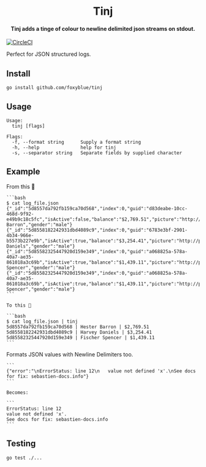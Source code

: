 <h1 align="center">
    Tinj
</h1>

<h4 align="center">
    Tinj adds a tinge of colour to newline delimited json streams on stdout.
</h4>

[![CircleCI](https://circleci.com/gh/foxyblue/tinj.svg?style=shield)](https://circleci.com/gh/foxyblue/tinj)

Perfect for JSON structured logs.

## Install

```
go install github.com/foxyblue/tinj
```

## Usage

```
Usage:
  tinj [flags]

Flags:
  -f, --format string      Supply a format string
  -h, --help               help for tinj
  -s, --separator string   Separate fields by supplied character
```

## Example

From this 🧐

    ```bash
    $ cat log_file.json
    {"_id":"5d8557da792fb159ca70d568","index":0,"guid":"d83deabe-10cc-468d-9f92-e49b9c18c5fc","isActive":false,"balance":"$2,769.51","picture":"http://placehold.it/32x32","age":29,"eyeColor":"brown","name":"Hester Barron","gender":"male"}
    {"_id":"5d8558182242931dbd4089c9","index":0,"guid":"6783e3bf-2901-4b34-966e-b5573b227e9b","isActive":true,"balance":"$3,254.41","picture":"http://placehold.it/32x32","age":40,"eyeColor":"brown","name":"Harvey Daniels","gender":"male"}
    {"_id":"5d85582325447920d159e349","index":0,"guid":"a068825a-578a-40a7-ae35-861018a3c69b","isActive":true,"balance":"$1,439.11","picture":"http://placehold.it/32x32","age":22,"eyeColor":"brown","name":"Fischer Spencer","gender":"male"}
    {"_id":"5d85582325447920d159e349","index":0,"guid":"a068825a-578a-40a7-ae35-861018a3c69b","isActive":true,"balance":"$1,439.11","picture":"http://placehold.it/32x32","age":22,"eyeColor":"brown","name":"Fischer Spencer","gender":"male"}
    ```

    To this 🤩

    ```bash
    $ cat log_file.json | tinj
    5d8557da792fb159ca70d568 | Hester Barron | $2,769.51
    5d8558182242931dbd4089c9 | Harvey Daniels | $3,254.41
    5d85582325447920d159e349 | Fischer Spencer | $1,439.11
    ```

Formats JSON values with Newline Delimiters too.

    ```
    {"error":"\nErrorStatus: line 12\n   value not defined 'x'.\nSee docs for fix: sebastien-docs.info"}
    ```

    Becomes:

    ```
    ErrorStatus: line 12
    value not defined 'x'.
    See docs for fix: sebastien-docs.info
    ```

## Testing

```
go test ./...
```
